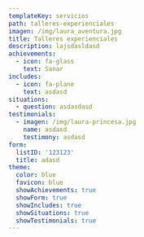 ```yaml
---
templateKey: servicios
path: talleres-experienciales
imagen: /img/laura_aventura.jpg
title: Talleres experienciales
description: lajsdasldasd
achievements:
  - icon: fa-glass
    text: Sanar
includes:
  - icon: fa-plane
    text: asdasd
situations:
  - question: asdasdasd
testimonials:
  - imagen: /img/laura-princesa.jpg
    name: asdasd
    testimony: asdasd
form:
  listID: '123123'
  title: adasd
theme:
  color: blue
  favicon: blue
  showAchievements: true
  showForm: true
  showIncludes: true
  showSituations: true
  showTestimonials: true
---
```



